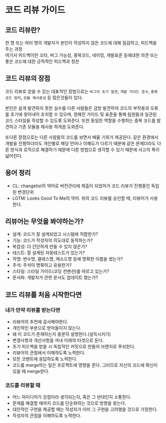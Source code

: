 # 코드 리뷰 가이드

## 코드 리뷰란?
한 명 또는 여러 명의 개발자가 본인이 작성하지 않은 코드에 대해 점검하고, 피드백을 주는 과정   
여기서 피드백이란 오타, 버그 가능성, 중복코드, 네이밍, 개발표준 등에대한 의견 또는 좋은 코드에 대한 긍적적인 피드백과 칭찬

## 코드 리뷰의 장점
코드 리뷰로 얻을 수 있는 대표적인 장범으로는 `버그의 초기 발견`, `개발 가이드 준수`, `중복 코드 방지`, `모듈 재사용성` 등 많은것들이 있다.

본인은 쉽게 발견하지 못한 실수를 다른 사람들은 금방 발견하여 코드의 부작용과 오류를 초기에 찾아내어 조치할 수 있으며, 정해진 가이드 및 표준을 통해 팀원들과 일관된 코드 스타일을 작성할 수 있도록 도와준다. 또한 동일한 역할을 수행하는 중복 코드를 발견하고 기존 모듈을 재사용 하게끔 도와준다.

또다른 장점으로는 다른 사람들의 코드를 보면서 배울 기회가 제공된다. 같은 환경에서 개발을 진행하더라도 개인별로 해당 언어나 이해도가 다르기 때문에 같은 문제더라도 다른 방식과 로직으로 해결하기 때문에 다른 방법으로 생각할 수 있기 때문에 사고의 폭이 넓어진다.

## 용어 정리

- CL: changelist의 약어로 버전관리에 제출이 되었어가 코드 리뷰가 진행중인 독립된 변경단위
- LGTM: Looks Good To Me의 약어. 위의 코드 리뷰를 승인할 때, 리뷰어가 사용한다.

## 리뷰어는 무엇을 봐야하는가?
- 설계: 코드가 잘 설계되었고 시스템에 적합한가?
- 기능: 코드가 작성자의 의도대로 동작하는가?
- 복잡성: 더 간단하게 만들 수 있지 않은가?
- 테스트: 잘 설계된 자동테스트가 있는가?
- 작명: 변수명, 클래스명, 메소드명 등에 명확한 이름을 썼는가?
- 주석: 주석이 명확하고 유용한가?
- 스타일: 스타일 가이드(코딩 컨벤션)를 따르고 있는가?
- 문서화: 개발자가 관련 문서도 업데이트 했는가?

## 코드 리뷰를 처음 시작한다면

### 내가 만약 리뷰를 받는다면

- 리뷰어의 추천에 감사해야한다.
- 개인적인 부분으로 받아들이지 않는다.
- 왜 이 코드가 존재하는지 충분히 설명한다.(설득시키기)
- 변경사항과 개선사항을 꺼내 미래의 타겟으로 둔다.
- 초기 피드백을 받을 시 독립적인 커밋으로 만들어 브랜치로 푸쉬한다.
- 리뷰어의 관점에서 이해하도록 노력한다.
- 모든 코멘트에 응답하도록 노력한다.
- 코드를 merge하는 일은 프로젝트에 영향을 준다. 그러므로 자신의 코드에 확신이 있을 때 merge한다.

### 코드를 리뷰할 때

- 어느 아이디어가 강점이라 생각되는지, 혹은 그 반대인지 소통한다.
- 문제를 해결할 때까지 코드를 단순화하는 것으로 방향을 찾는다.
- 대안적인 구현을 제공할 때는 작성자가 이미 그 구현을 고려했을 것으로 가정한다.
- 작성자의 관점을 이해하도록 노력한다.

